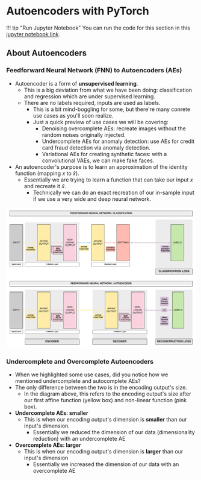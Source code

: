 
# Autoencoders with PyTorch

!!! tip "Run Jupyter Notebook"
    You can run the code for this section in this [jupyter notebook link](https://github.com/ritchieng/deep-learning-wizard/blob/master/docs/deep_learning/practical_pytorch/pytorch_autoencoder.ipynb).
    
## About Autoencoders

### Feedforward Neural Network (FNN) to Autoencoders (AEs)
- Autoencoder is a form of **unsupervised learning**.
    - This is a big deviation from what we have been doing: classification and regression which are under supervised learning.
    - There are no labels required, inputs are used as labels.
    	- This is a bit mind-boggling for some, but there're many conrete use cases as you'll soon realize.
    	- Just a quick preview of use cases we will be covering:
    		- Denoising overcomplete AEs: recreate images without the random noises originally injected.
    		- Undercomplete AEs for anomaly detection: use AEs for credit card fraud detection via anomaly detection.
    		- Variational AEs for creating synthetic faces: with a convolutional VAEs, we can make fake faces.
- An autoencoder's purpose is to learn an approximation of the identity function (mapping $x$ to $\hat x$).
    - Essentially we are trying to learn a function that can take our input $x$ and recreate it $\hat x$.
        - Technically we can do an exact recreation of our in-sample input if we use a very wide and deep neural network.

![](./images/autoencoder_0.png)

### Undercomplete and Overcomplete Autoencoders
- When we highlighted some use cases, did you notice how we mentioned undercomplete and autocomplete AEs?
- The only difference between the two is in the encoding output's size.
	- In the diagram above, this refers to the encoding output's size after our first affine function (yellow box) and non-linear function (pink box).
- **Undercomplete AEs: smaller**
	- This is when our encoding output's dimension is **smaller** than our input's dimension.
		- Essentially we reduced the dimension of our data (dimensionality reduction) with an undercomplete AE
- **Overcomplete AEs: larger**
	- This is when our encoding output's dimension is **larger** than our input's dimension
		- Essentially we increased the dimension of our data with an overcomplete AE
